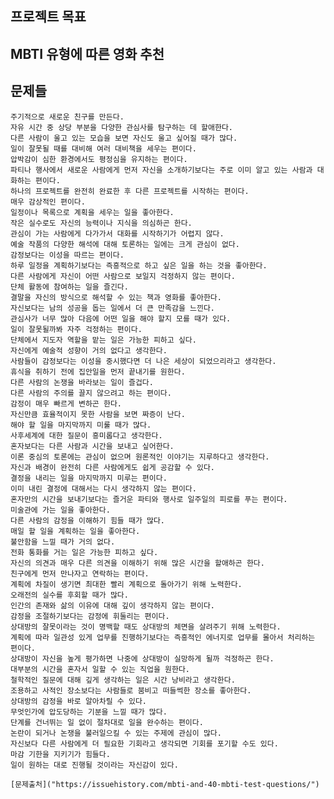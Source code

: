 ## 프로젝트 목표

<div>
    <h2>MBTI 유형에 따른 영화 추천</h2>
</div>

## 문제들

    주기적으로 새로운 친구를 만든다.
    자유 시간 중 상당 부분을 다양한 관심사를 탐구하는 데 할애한다.
    다른 사람이 울고 있는 모습을 보면 자신도 울고 싶어질 때가 많다.
    일이 잘못될 때를 대비해 여러 대비책을 세우는 편이다.
    압박감이 심한 환경에서도 평정심을 유지하는 편이다.
    파티나 행사에서 새로운 사람에게 먼저 자신을 소개하기보다는 주로 이미 알고 있는 사람과 대화하는 편이다.
    하나의 프로젝트를 완전히 완료한 후 다른 프로젝트를 시작하는 편이다.
    매우 감상적인 편이다.
    일정이나 목록으로 계획을 세우는 일을 좋아한다.
    작은 실수로도 자신의 능력이나 지식을 의심하곤 한다.
    관심이 가는 사람에게 다가가서 대화를 시작하기가 어렵지 않다.
    예술 작품의 다양한 해석에 대해 토론하는 일에는 크게 관심이 없다.
    감정보다는 이성을 따르는 편이다.
    하루 일정을 계획하기보다는 즉흥적으로 하고 싶은 일을 하는 것을 좋아한다.
    다른 사람에게 자신이 어떤 사람으로 보일지 걱정하지 않는 편이다.
    단체 활동에 참여하는 일을 즐긴다.
    결말을 자신의 방식으로 해석할 수 있는 책과 영화를 좋아한다.
    자신보다는 남의 성공을 돕는 일에서 더 큰 만족감을 느낀다.
    관심사가 너무 많아 다음에 어떤 일을 해야 할지 모를 때가 있다.
    일이 잘못될까봐 자주 걱정하는 편이다.
    단체에서 지도자 역할을 맡는 일은 가능한 피하고 싶다.
    자신에게 예술적 성향이 거의 없다고 생각한다.
    사람들이 감정보다는 이성을 중시했다면 더 나은 세상이 되었으리라고 생각한다.
    휴식을 취하기 전에 집안일을 먼저 끝내기를 원한다.
    다른 사람의 논쟁을 바라보는 일이 즐겁다.
    다른 사람의 주의를 끌지 않으려고 하는 편이다.
    감정이 매우 빠르게 변하곤 한다.
    자신만큼 효율적이지 못한 사람을 보면 짜증이 난다.
    해야 할 일을 마지막까지 미룰 때가 많다.
    사후세계에 대한 질문이 흥미롭다고 생각한다.
    혼자보다는 다른 사람과 시간을 보내고 싶어한다.
    이론 중심의 토론에는 관심이 없으며 원론적인 이야기는 지루하다고 생각한다.
    자신과 배경이 완전히 다른 사람에게도 쉽게 공감할 수 있다.
    결정을 내리는 일을 마지막까지 미루는 편이다.
    이미 내린 결정에 대해서는 다시 생각하지 않는 편이다.
    혼자만의 시간을 보내기보다는 즐거운 파티와 행사로 일주일의 피로를 푸는 편이다.
    미술관에 가는 일을 좋아한다.
    다른 사람의 감정을 이해하기 힘들 때가 많다.
    매일 할 일을 계획하는 일을 좋아한다.
    불안함을 느낄 때가 거의 없다.
    전화 통화를 거는 일은 가능한 피하고 싶다.
    자신의 의견과 매우 다른 의견을 이해하기 위해 많은 시간을 할애하곤 한다.
    친구에게 먼저 만나자고 연락하는 편이다.
    계획에 차질이 생기면 최대한 빨리 계획으로 돌아가기 위해 노력한다.
    오래전의 실수를 후회할 때가 많다.
    인간의 존재와 삶의 이유에 대해 깊이 생각하지 않는 편이다.
    감정을 조절하기보다는 감정에 휘둘리는 편이다.
    상대방의 잘못이라는 것이 명백할 때도 상대방의 체면을 살려주기 위해 노력한다.
    계획에 따라 일관성 있게 업무를 진행하기보다는 즉흥적인 에너지로 업무를 몰아서 처리하는 편이다.
    상대방이 자신을 높게 평가하면 나중에 상대방이 실망하게 될까 걱정하곤 한다.
    대부분의 시간을 혼자서 일할 수 있는 직업을 원한다.
    철학적인 질문에 대해 깊게 생각하는 일은 시간 낭비라고 생각한다.
    조용하고 사적인 장소보다는 사람들로 붐비고 떠들썩한 장소를 좋아한다.
    상대방의 감정을 바로 알아차릴 수 있다.
    무엇인가에 압도당하는 기분을 느낄 때가 많다.
    단계를 건너뛰는 일 없이 절차대로 일을 완수하는 편이다.
    논란이 되거나 논쟁을 불러일으킬 수 있는 주제에 관심이 많다.
    자신보다 다른 사람에게 더 필요한 기회라고 생각되면 기회를 포기할 수도 있다.
    마감 기한을 지키기가 힘들다.
    일이 원하는 대로 진행될 것이라는 자신감이 있다.

    [문제출처]("https://issuehistory.com/mbti-and-40-mbti-test-questions/")

